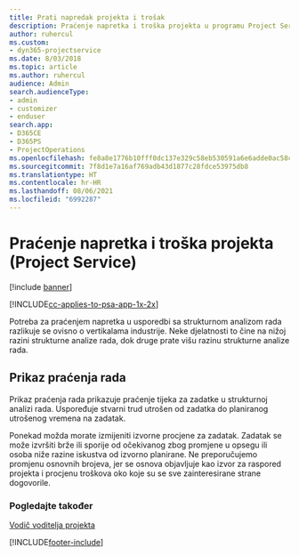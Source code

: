 ```yaml
---
title: Prati napredak projekta i trošak
description: Praćenje napretka i troška projekta u programu Project Service
author: ruhercul
ms.custom:
- dyn365-projectservice
ms.date: 8/03/2018
ms.topic: article
ms.author: ruhercul
audience: Admin
search.audienceType:
- admin
- customizer
- enduser
search.app:
- D365CE
- D365PS
- ProjectOperations
ms.openlocfilehash: fe8a8e1776b10fff0dc137e329c58eb530591a6e6adde0ac58ca83d323c5da4f
ms.sourcegitcommit: 7f8d1e7a16af769adb43d1877c28fdce53975db8
ms.translationtype: HT
ms.contentlocale: hr-HR
ms.lasthandoff: 08/06/2021
ms.locfileid: "6992287"
---
```

# <a name="track-project-progress-and-cost-project-service"></a>Praćenje napretka i troška projekta (Project Service)

[!include [banner](../includes/psa-now-project-operations.md)]

[!INCLUDE[cc-applies-to-psa-app-1x-2x](../includes/cc-applies-to-psa-app-1x-2x.md)]

Potreba za praćenjem napretka u usporedbi sa strukturnom analizom rada razlikuje se ovisno o vertikalama industrije. Neke djelatnosti to čine na nižoj razini strukturne analize rada, dok druge prate višu razinu strukturne analize rada.  
  
## <a name="effort-tracking-view"></a>Prikaz praćenja rada  
Prikaz praćenja rada prikazuje praćenje tijeka za zadatke u strukturnoj analizi rada. Uspoređuje stvarni trud utrošen od zadatka do planiranog utrošenog vremena na zadatak.  
  
Ponekad možda morate izmijeniti izvorne procjene za zadatak. Zadatak se može izvršiti brže ili sporije od očekivanog zbog promjene u opsegu ili osoba niže razine iskustva od izvorno planirane. Ne preporučujemo promjenu osnovnih brojeva, jer se osnova objavljuje kao izvor za raspored projekta i procjenu troškova oko koje su se sve zainteresirane strane dogovorile.  
  
### <a name="see-also"></a>Pogledajte također  
 [Vodič voditelja projekta](../psa/project-manager-guide.md)


[!INCLUDE[footer-include](../includes/footer-banner.md)]